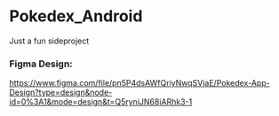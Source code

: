 # Pokedex_Android
Just a fun sideproject

### Figma Design:
https://www.figma.com/file/pn5P4dsAWfQriyNwqSVjaE/Pokedex-App-Design?type=design&node-id=0%3A1&mode=design&t=Q5ryniJN68iARhk3-1
